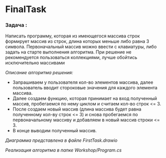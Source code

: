 # FinalTask 
### Задача :
Написать программу, которая из имеющегося массива строк формирует массив из строк, длина которых меньше либо равна 3 символа. Первоначальный массив можно ввести с клавиатуры, либо задать на старте выполнения алгоритма. При решение не рекомендуется пользоваться коллекциями, лучше обойтись исключительно массивами

*Описание алгоритма решения:*

- Запрашиваем у пользователя кол-во элементов массива, далее пользователь вводит стороковые значения для каждого элемента массива.
-  Далее создаем функцию, которая принимает на вход полученный массив, пробегаемся по нему циклом и считаем кол-во строк <= 3. 
- После создаем новый массив (длина массива будет равна полученному кол-ву строк <= 3) и снова пробегаемся по первоначальному массиву и добавляем в новый массив строки <= 3. 
- В конце выводим полученный массив.


_Диаграмма представлена в файле FirstTask.drawio_


_Реализация алгоритма в папке Workshop/Program.cs_